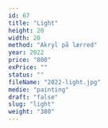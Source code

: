 ```yaml
---
id: 67
title: "Light"
height: 20
width: 20
method: "Akryl på lærred"
year: 2022
price: "800"
exPrice: ""
status: ""
fileName: "2022-light.jpg"
medie: "painting"
draft: "false"
slug: "light"
weight: "380"
---
```

